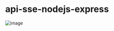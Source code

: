 # api-sse-nodejs-express

![image](https://user-images.githubusercontent.com/38574162/233756911-b3621020-a6e9-4a66-9919-fc1e860d4aa3.png)

